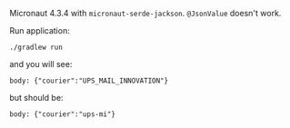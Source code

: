 Micronaut 4.3.4 with `micronaut-serde-jackson`.
`@JsonValue` doesn't work.

Run application:
```
./gradlew run
```

and you will see:
```
body: {"courier":"UPS_MAIL_INNOVATION"}
```
but should be:
```
body: {"courier":"ups-mi"}
```
